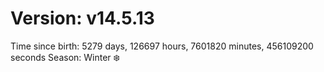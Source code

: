 # Version: v14.5.13
Time since birth: 5279 days, 126697 hours, 7601820 minutes, 456109200 seconds
Season: Winter ❄️
